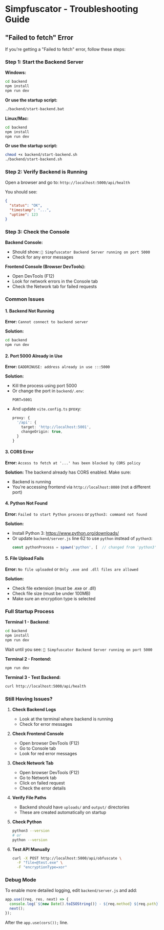 # Simpfuscator - Troubleshooting Guide

## "Failed to fetch" Error

If you're getting a "Failed to fetch" error, follow these steps:

### Step 1: Start the Backend Server

**Windows:**
```bash
cd backend
npm install
npm run dev
```

**Or use the startup script:**
```bash
./backend/start-backend.bat
```

**Linux/Mac:**
```bash
cd backend
npm install
npm run dev
```

**Or use the startup script:**
```bash
chmod +x backend/start-backend.sh
./backend/start-backend.sh
```

### Step 2: Verify Backend is Running

Open a browser and go to: `http://localhost:5000/api/health`

You should see:
```json
{
  "status": "OK",
  "timestamp": "...",
  "uptime": 123
}
```

### Step 3: Check the Console

**Backend Console:**
- Should show: `🚀 Simpfuscator Backend Server running on port 5000`
- Check for any error messages

**Frontend Console (Browser DevTools):**
- Open DevTools (F12)
- Look for network errors in the Console tab
- Check the Network tab for failed requests

### Common Issues

#### 1. Backend Not Running
**Error:** `Cannot connect to backend server`

**Solution:**
```bash
cd backend
npm run dev
```

#### 2. Port 5000 Already in Use
**Error:** `EADDRINUSE: address already in use :::5000`

**Solution:**
- Kill the process using port 5000
- Or change the port in `backend/.env`:
  ```
  PORT=5001
  ```
- And update `vite.config.ts` proxy:
  ```typescript
  proxy: {
    '/api': {
      target: 'http://localhost:5001',
      changeOrigin: true,
    }
  }
  ```

#### 3. CORS Error
**Error:** `Access to fetch at '...' has been blocked by CORS policy`

**Solution:**
The backend already has CORS enabled. Make sure:
- Backend is running
- You're accessing frontend via `http://localhost:8080` (not a different port)

#### 4. Python Not Found
**Error:** `Failed to start Python process` or `python3: command not found`

**Solution:**
- Install Python 3: https://www.python.org/downloads/
- Or update `backend/server.js` line 62 to use `python` instead of `python3`:
  ```javascript
  const pythonProcess = spawn('python', [  // changed from 'python3'
  ```

#### 5. File Upload Fails
**Error:** `No file uploaded` or `Only .exe and .dll files are allowed`

**Solution:**
- Check file extension (must be .exe or .dll)
- Check file size (must be under 100MB)
- Make sure an encryption type is selected

### Full Startup Process

**Terminal 1 - Backend:**
```bash
cd backend
npm install
npm run dev
```

Wait until you see: `🚀 Simpfuscator Backend Server running on port 5000`

**Terminal 2 - Frontend:**
```bash
npm run dev
```

**Terminal 3 - Test Backend:**
```bash
curl http://localhost:5000/api/health
```

### Still Having Issues?

1. **Check Backend Logs**
   - Look at the terminal where backend is running
   - Check for error messages

2. **Check Frontend Console**
   - Open browser DevTools (F12)
   - Go to Console tab
   - Look for red error messages

3. **Check Network Tab**
   - Open browser DevTools (F12)
   - Go to Network tab
   - Click on failed request
   - Check the error details

4. **Verify File Paths**
   - Backend should have `uploads/` and `output/` directories
   - These are created automatically on startup

5. **Check Python**
   ```bash
   python3 --version
   # or
   python --version
   ```

6. **Test API Manually**
   ```bash
   curl -X POST http://localhost:5000/api/obfuscate \
     -F "file=@test.exe" \
     -F "encryptionType=xor"
   ```

### Debug Mode

To enable more detailed logging, edit `backend/server.js` and add:
```javascript
app.use((req, res, next) => {
  console.log(`${new Date().toISOString()} - ${req.method} ${req.path}`);
  next();
});
```

After the `app.use(cors());` line.
